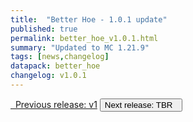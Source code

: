 ```yaml
---
title:  "Better Hoe - 1.0.1 update"
published: true
permalink: better_hoe_v1.0.1.html
summary: "Updated to MC 1.21.9"
tags: [news,changelog]
datapack: better_hoe
changelog: v1.0.1
---
```


<div class="btn-group">
    <a href="better_hoe_v1.html" role="button" class="btn btn-primary"><i class="fa fa-caret-left"></i>&nbsp; Previous release: v1</a>
    <button role="button" class="btn btn-default disabled">Next release: TBR &nbsp;<i class="fa fa-caret-right"></i> </button>
</div>